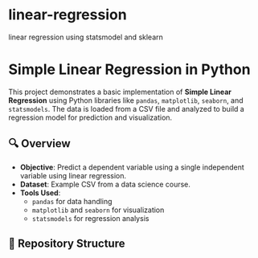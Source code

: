 # linear-regression
linear regression using statsmodel and sklearn 
# Simple Linear Regression in Python

This project demonstrates a basic implementation of **Simple Linear Regression** using Python libraries like `pandas`, `matplotlib`, `seaborn`, and `statsmodels`. The data is loaded from a CSV file and analyzed to build a regression model for prediction and visualization.

## 🔍 Overview

- **Objective**: Predict a dependent variable using a single independent variable using linear regression.
- **Dataset**: Example CSV from a data science course.
- **Tools Used**: 
  - `pandas` for data handling
  - `matplotlib` and `seaborn` for visualization
  - `statsmodels` for regression analysis

## 📁 Repository Structure

